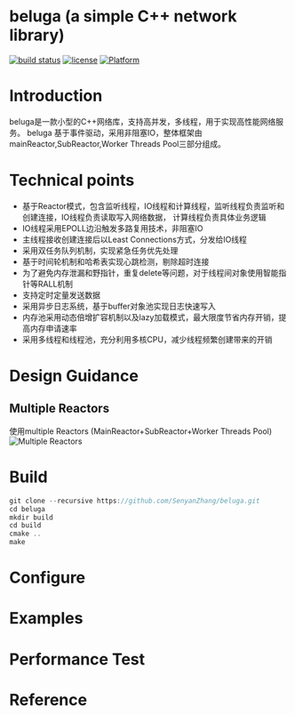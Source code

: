 # beluga (a simple C++ network library) 
[![build status](https://travis-ci.org/ZhangSenyan/beluga.svg?branch=master)](https://travis-ci.org/ZhangSenyan/beluga)
[![license](https://img.shields.io/badge/license-MIT-green.svg)](LICENSE)
[![Platform](https://img.shields.io/badge/platform-Linux-green.svg?style=flat)](https://github.com/SenyanZhang/beluga)


# Introduction
beluga是一款小型的C++网络库，支持高并发，多线程，用于实现高性能网络服务。
beluga 基于事件驱动，采用非阻塞IO，整体框架由mainReactor,SubReactor,Worker Threads Pool三部分组成。

# Technical points
* 基于Reactor模式，包含监听线程，IO线程和计算线程，监听线程负责监听和创建连接，IO线程负责读取写入网络数据，
计算线程负责具体业务逻辑
* IO线程采用EPOLL边沿触发多路复用技术，非阻塞IO
* 主线程接收创建连接后以Least Connections方式，分发给IO线程
* 采用双任务队列机制，实现紧急任务优先处理
* 基于时间轮机制和哈希表实现心跳检测，剔除超时连接
* 为了避免内存泄漏和野指针，重复delete等问题，对于线程间对象使用智能指针等RALL机制
* 支持定时定量发送数据
* 采用异步日志系统，基于buffer对象池实现日志快速写入
* 内存池采用动态倍增扩容机制以及lazy加载模式，最大限度节省内存开销，提高内存申请速率
* 采用多线程和线程池，充分利用多核CPU，减少线程频繁创建带来的开销


# Design Guidance
## Multiple Reactors
使用multiple Reactors (MainReactor+SubReactor+Worker Threads Pool)
![Multiple Reactors](https://github.com/ZhangSenyan/beluga/raw/master/docs/MultipleReactors.png)

# Build

```cpp
git clone --recursive https://github.com/SenyanZhang/beluga.git
cd beluga
mkdir build
cd build
cmake ..
make
```
# Configure


# Examples


# Performance Test


# Reference

